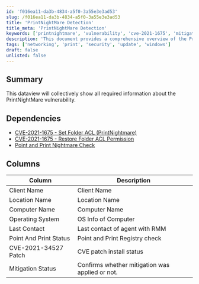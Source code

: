 ```yaml
---
id: 'f016ea11-da3b-4834-a5f0-3a55e3e3ad53'
slug: /f016ea11-da3b-4834-a5f0-3a55e3e3ad53
title: 'PrintNightMare Detection'
title_meta: 'PrintNightMare Detection'
keywords: ['printnightmare', 'vulnerability', 'cve-2021-1675', 'mitigation', 'status']
description: 'This document provides a comprehensive overview of the PrintNightMare vulnerability, detailing its dependencies, relevant CVEs, and a dataview that summarizes key information about affected clients and systems.'
tags: ['networking', 'print', 'security', 'update', 'windows']
draft: false
unlisted: false
---
```


## Summary

This dataview will collectively show all required information about the PrintNightMare vulnerability.

## Dependencies

- [CVE-2021-1675 - Set Folder ACL (PrintNightmare)](/docs/158a1816-be64-428f-b5fa-f0c6b8b6c1fb)
- [CVE-2021-1675 - Restore Folder ACL Permission](/docs/cb79f759-a6a8-41ca-bb55-619cb48d635f)
- [Point and Print Nightmare Check](/docs/d65da81c-76ee-429a-a007-9ef788f2ee51)

## Columns

| Column                     | Description                             |
|---------------------------|-----------------------------------------|
| Client Name               | Client Name                             |
| Location Name             | Location Name                           |
| Computer Name             | Computer Name                           |
| Operating System          | OS Info of Computer                    |
| Last Contact              | Last contact of agent with RMM         |
| Point And Print Status    | Point and Print Registry check         |
| CVE-2021-34527 Patch      | CVE patch install status               |
| Mitigation Status         | Confirms whether mitigation was applied or not. |


